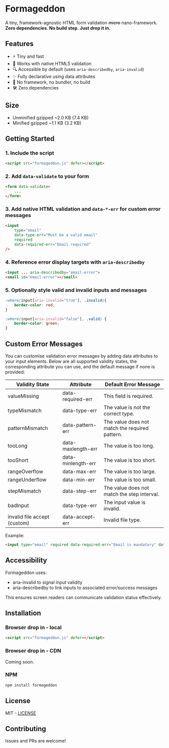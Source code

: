 # Formageddon

A tiny, framework-agnostic HTML form validation ~~micro~~ nano-framework.  
**Zero dependencies. No build step. Just drop it in.**

## Features

- ⚡ Tiny and fast
- 🧩 Works with native HTML5 validation
- 🔍 Accessible by default (uses `aria-describedby`, `aria-invalid`)
- ✨ Fully declarative using data attributes
- 🧼 No framework, no bundler, no build
- 🛠 Zero dependencies

## Size

- Unminified gzipped ~2.0 KB (7.4 KB)
- Minified gzipped ~1.1 KB (3.2 KB)

## Getting Started

### 1. Include the script

```html
<script src="formageddon.js" defer></script>
```

### 2. Add `data-validate` to your form

```html
<form data-validate>
    ...
</form>
```

### 3. Add native HTML validation and `data-*-err` for custom error messages

```html
<input
    type="email"
    data-type-err="Must be a valid email"
    required
    data-required-err="Email required"
/>
```

### 4. Reference error display targets with `aria-describedby`

```html
<input ... aria-describedby="email-error">
<small id="email-error"></small>
```

### 5. Optionally style valid and invalid inputs and messages

```css
:where(input[aria-invalid="true"], .invalid){
    border-color: red;
}

:where(input[aria-invalid="false"], .valid) {
    border-color: green;
}
```

## Custom Error Messages

You can customise validation error messages by adding data attributes to your input elements. Below are all supported validity states, the corresponding attribute you can use, and the default message if none is provided:

| Validity State               | Attribute          | Default Error Message                          |
|------------------------------|--------------------|------------------------------------------------|
| valueMissing                 | data-required-err  | This field is required.                        |
| typeMismatch                 | data-type-err      | The value is not the correct type.             |
| patternMismatch              | data-pattern-err   | The value does not match the required pattern. |
| tooLong                      | data-maxlength-err | The value is too long.                         |
| tooShort                     | data-minlength-err | The value is too short.                        |
| rangeOverflow                | data-max-err       | The value is too large.                        |
| rangeUnderflow               | data-min-err       | The value is too small.                        |
| stepMismatch                 | data-step-err      | The value does not match the step interval.    |
| badInput                     | data-type-err      | The input value is invalid.                    |
| invalid file accept (custom) | data-accept-err    | Invalid file type.                             |

Example:

```html
<input type="email" required data-required-err="Email is mandatory" data-type-err="Please enter a valid email address" />
```

## Accessibility

Formageddon uses:
- aria-invalid to signal input validity
- aria-describedby to link inputs to associated error/success messages

This ensures screen readers can communicate validation status effectively.

## Installation

### Browser drop in - local

```html
<script src="formageddon.js" defer></script>
```

### Browser drop in - CDN

Coming soon.

### NPM
```bash
npm install formageddon
```

## License

MIT - [LICENSE]("./LICENSE")

## Contributing

Issues and PRs are welcome! 
